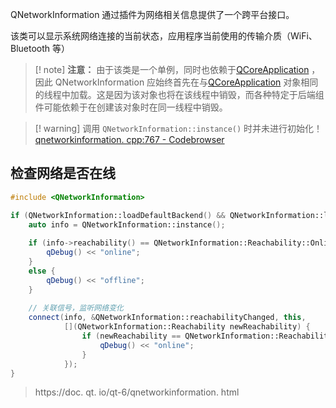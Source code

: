 QNetworkInformation 通过插件为网络相关信息提供了一个跨平台接口。

该类可以显示系统网络连接的当前状态，应用程序当前使用的传输介质（WiFi、Bluetooth 等）

> [! note] 
> **注意：** 由于该类是一个单例，同时也依赖于[QCoreApplication](https://doc.qt.io/qt-6/zh/qcoreapplication.html) ，因此 QNetworkInformation 应始终首先在与[QCoreApplication](https://doc.qt.io/qt-6/zh/qcoreapplication.html) 对象相同的线程中加载。这是因为该对象也将在该线程中销毁，而各种特定于后端组件可能依赖于在创建该对象时在同一线程中销毁。

> [! warning]
> 调用 `QNetworkInformation::instance()` 时并未进行初始化！[qnetworkinformation. cpp:767 - Codebrowser](https://codebrowser.dev/qt6/qtbase/src/network/kernel/qnetworkinformation.cpp.html#767)
## 检查网络是否在线

```cpp
#include <QNetworkInformation>

if (QNetworkInformation::loadDefaultBackend() && QNetworkInformation::loadBackendByFeatures(QNetworkInformation::Feature::Reachability)) {  
    auto info = QNetworkInformation::instance();  
  
    if (info->reachability() == QNetworkInformation::Reachability::Online) {  
        qDebug() << "online";  
    }  
    else {  
        qDebug() << "offline";  
    }
    
    // 关联信号，监听网络变化
    connect(info, &QNetworkInformation::reachabilityChanged, this,  
            [](QNetworkInformation::Reachability newReachability) {  
                if (newReachability == QNetworkInformation::Reachability::Online) {  
                    qDebug() << "online";  
                }  
            });  
}
```

> https://doc. qt. io/qt-6/qnetworkinformation. html
> 
> 